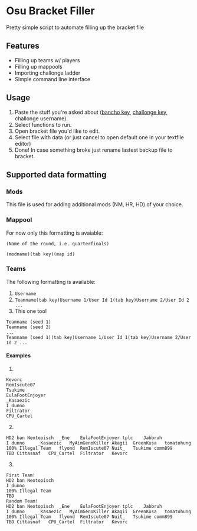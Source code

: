 # Osu Bracket Filler
Pretty simple script to automate filling up the bracket file

## Features
- Filling up teams w/ players
- Filling up mappools
- Importing challonge ladder
- Simple command line interface

## Usage
1. Paste the stuff you're asked about ([bancho key](https://osu.ppy.sh/p/api/), [challonge key](https://challonge.com/settings/developer), challonge username).
2. Select functions to run.
3. Open bracket file you'd like to edit.
4. Select file with data (or just cancel to open default one in your textfile editor)
5. Done! In case something broke just rename lastest backup file to bracket.

## Supported data formatting

### Mods
This file is used for adding additional mods (NM, HR, HD) of your choice.

### Mappool
For now only this formatting is avaiable:

`(Name of the round, i.e. quarterfinals)`

`(modname)(tab key)(map id)`

### Teams
The following formatting is available:
1. `Username`
2. `Teamname(tab key)Username 1/User Id 1(tab key)Username 2/User Id 2 ...`
3. This one too!
```csv
Teamname (seed 1)
Teamname (seed 2)
...
Teamname (seed 1)(tab key)Username 1/User Id 1(tab key)Username 2/User Id 2 ...
```
#### Examples
1.
```csv
Kevorc
RemIscute07
Tsukime
EulaFootEnjoyer
_Kasaezic
I dunno
Filtrator
CPU_Cartel
```
2.
```csv
HD2 ban	Neotopisch	_Ene	EulaFootEnjoyer	tplc	Jabbruh
I dunno 	_Kasaezic	MyAimGenoKiller	Akagii	GreenKusa	tomatohung
100% Illegal Team	flyond	RemIscute07	Nuit_	Tsukime	comm899
TBD	Cittasnaf	CPU_Cartel	Filtrator	Kevorc
```
3.
```csv
First Team!
HD2 ban	Neotopisch
I dunno
100% Illegal Team
TBD
Random Team!
HD2 ban	Neotopisch	_Ene	EulaFootEnjoyer	tplc	Jabbruh
I dunno 	_Kasaezic	MyAimGenoKiller	Akagii	GreenKusa	tomatohung
100% Illegal Team	flyond	RemIscute07	Nuit_	Tsukime	comm899
TBD	Cittasnaf	CPU_Cartel	Filtrator	Kevorc
```